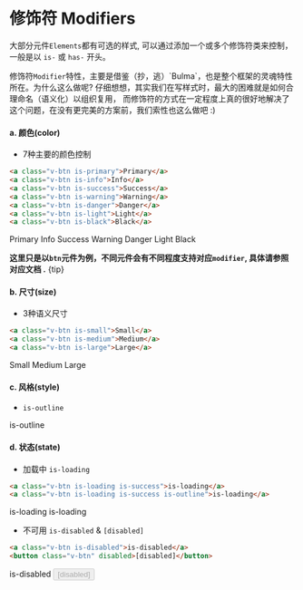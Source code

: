 # 修饰符 Modifiers

大部分元件`Elements`都有可选的样式, 可以通过添加一个或多个修饰符类来控制，一般是以 `is-` 或 `has-` 开头。

<p class="tip" v-pre>
  修饰符<code>Modifier</code>特性，主要是借鉴（抄，逃）`Bulma`，也是整个框架的灵魂特性所在。为什么这么做呢? 仔细想想，其实我们在写样式时，最大的困难就是如何合理命名（语义化）以组织复用，
  而修饰符的方式在一定程度上真的很好地解决了这个问题，在没有更完美的方案前，我们索性也这么做吧 :)
</p>

#### a. 颜色(color)

- 7种主要的颜色控制
```html
<a class="v-btn is-primary">Primary</a>
<a class="v-btn is-info">Info</a>
<a class="v-btn is-success">Success</a>
<a class="v-btn is-warning">Warning</a>
<a class="v-btn is-danger">Danger</a>
<a class="v-btn is-light">Light</a>
<a class="v-btn is-black">Black</a>
```
<div class="sd-btns-container">
  <a class="v-btn is-primary">Primary</a>
  <a class="v-btn is-info">Info</a>
  <a class="v-btn is-success">Success</a>
  <a class="v-btn is-warning">Warning</a>
  <a class="v-btn is-danger">Danger</a>
  <a class="v-btn is-light">Light</a>
  <a class="v-btn is-black">Black</a>
</div>

**这里只是以`btn`元件为例，不同元件会有不同程度支持对应`modifier`, 具体请参照对应文档 .**
{tip}

#### b. 尺寸(size)
- 3种语义尺寸

```html
<a class="v-btn is-small">Small</a>
<a class="v-btn is-medium">Medium</a>
<a class="v-btn is-large">Large</a>
```

<div class="sd-btns-container">
  <a class="v-btn is-small">Small</a>
  <a class="v-btn is-medium">Medium</a>
  <a class="v-btn is-large">Large</a>
</div>

#### c. 风格(style)

- `is-outline`
<div class="sd-btns-container">
  <a class="v-btn is-outline is-info">is-outline</a>
</div>


#### d. 状态(state)

- 加载中 `is-loading`
```html
<a class="v-btn is-loading is-success">is-loading</a>
<a class="v-btn is-loading is-success is-outline">is-loading</a>
```
<div class="sd-btns-container">
  <a class="v-btn is-loading is-success">is-loading</a>
  <a class="v-btn is-loading is-success is-outline">is-loading</a>
</div>

- 不可用 `is-disabled` & `[disabled]`

```html
<a class="v-btn is-disabled">is-disabled</a>
<button class="v-btn" disabled>[disabled]</button>
```

<div class="sd-btns-container">
  <a class="v-btn is-disabled">is-disabled</a>
  <button class="v-btn" disabled>[disabled]</button>
</div>


<style lang="scss" type="text/scss">
  .sd-btns-container {
    .v-btn {
      min-width: 80px;
      margin-right: 5px;
    }
  }
</style>
